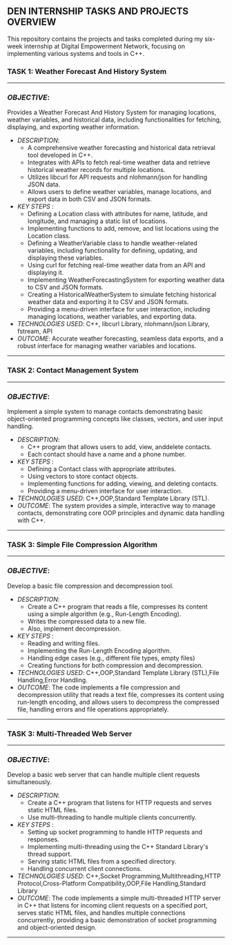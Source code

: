 ## DEN INTERNSHIP TASKS AND PROJECTS OVERVIEW
This repository contains the projects and tasks completed during my six-week internship at Digital Empowerment Network, focusing on implementing various systems and tools in C++.
### TASK 1: Weather Forecast And History System
---
### *OBJECTIVE*:
Provides a  Weather Forecast And History System for managing locations, weather variables, and historical data, including functionalities for fetching, displaying, and exporting weather information.
+ *DESCRIPTION*:
  - A comprehensive weather forecasting and historical data retrieval tool developed in C++.
  - Integrates with APIs to fetch real-time weather data and retrieve historical weather records for multiple locations.
  - Utilizes libcurl for API requests and nlohmann/json for handling JSON data.
  - Allows users to define weather variables, manage locations, and export data in both CSV and JSON formats.
+ *KEY STEPS* :
  - Defining a Location class with attributes for name, latitude, and longitude, and managing a static list of locations.
  - Implementing functions to add, remove, and list locations using the Location class.
  - Defining a WeatherVariable class to handle weather-related variables, including functionality for defining, updating, and displaying these variables.
  - Using curl for fetching real-time weather data from an API and displaying it.
  - Implementing WeatherForecastingSystem for exporting weather data to CSV and JSON formats.
  - Creating a HistoricalWeatherSystem to simulate fetching historical weather data and exporting it to CSV and JSON formats.
  - Providing a menu-driven interface for user interaction, including managing locations, weather variables, and exporting data.
+ *TECHNOLOGIES USED*: C++, libcurl Library, nlohmann/json Library, fstream, API
+ *OUTCOME*: Accurate weather forecasting, seamless data exports, and a robust interface for managing weather variables and locations.
--- ---
  ### TASK 2: Contact Management System
---
### *OBJECTIVE*:
Implement a simple system to manage contacts demonstrating basic object-oriented programming concepts like classes, vectors, and user input handling.
+ *DESCRIPTION*:
  - C++ program that allows users to add, view, anddelete contacts.
  - Each contact should have a name and a phone number.
+ *KEY STEPS* :
  - Defining a Contact class with appropriate attributes.
  - Using vectors to store contact objects.
  - Implementing functions for adding, viewing, and deleting contacts.
  - Providing a menu-driven interface for user interaction.
+ *TECHNOLOGIES USED*: C++,OOP,Standard Template Library (STL).
+ *OUTCOME*: The system provides a simple, interactive way to manage contacts, demonstrating core OOP principles and dynamic data handling with C++.
--- ---
### TASK 3: Simple File Compression Algorithm
---
### *OBJECTIVE*:
Develop a basic file compression and decompression tool.
+ *DESCRIPTION*:
  - Create a C++ program that reads a file, compresses its content using a simple algorithm (e.g., Run-Length Encoding).
  - Writes the compressed data to a new file.
  - Also, implement decompression.
+ *KEY STEPS* :
  - Reading and writing files.
  - Implementing the Run-Length Encoding algorithm.
  - Handling edge cases (e.g., different file types, empty files)
  - Creating functions for both compression and decompression.
+ *TECHNOLOGIES USED*: C++,OOP,Standard Template Library (STL),File Handling,Error Handling.
+ *OUTCOME*: The code implements a file compression and decompression utility that reads a text file, compresses its content using run-length encoding, and allows users to decompress the compressed file, handling errors and file operations appropriately.
--- ---
### TASK 3: Multi-Threaded Web Server
---
### *OBJECTIVE*:
Develop a basic web server that can handle multiple client requests simultaneously.
+ *DESCRIPTION*:
  - Create a C++ program that listens for HTTP requests and serves static HTML files.
  - Use multi-threading to handle multiple clients concurrently.
+ *KEY STEPS* :
  - Setting up socket programming to handle HTTP requests and responses.
  - Implementing multi-threading using the C++ Standard Library&#39;s thread support.
  - Serving static HTML files from a specified directory.
  - Handling concurrent client connections.
+ *TECHNOLOGIES USED*: C++,Socket Programming,Multithreading,HTTP Protocol,Cross-Platform Compatibility,OOP,File Handling,Standard Library
+ *OUTCOME*: The code implements a simple multi-threaded HTTP server in C++ that listens for incoming client requests on a specified port, serves static HTML files, and handles multiple connections concurrently, providing a basic demonstration of socket programming and object-oriented design.
--- ---

